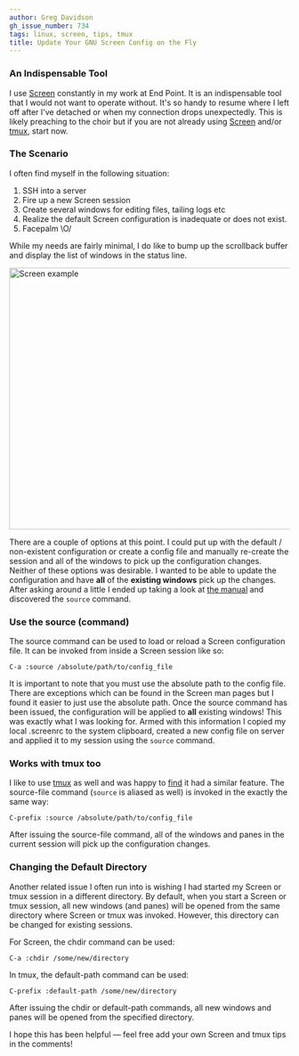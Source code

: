 ```yaml
---
author: Greg Davidson
gh_issue_number: 734
tags: linux, screen, tips, tmux
title: Update Your GNU Screen Config on the Fly
---
```


### An Indispensable Tool

I use [Screen](http://www.gnu.org/software/screen/) constantly in my work at End Point. It is an indispensable tool that I would not want to operate without. It's so handy to resume where I left off after I've detached or when my connection drops unexpectedly. This is likely preaching to the choir but if you are not already using [Screen](http://www.gnu.org/software/screen/) and/or [tmux](http://tmux.sourceforge.net/), start now.

### The Scenario

I often find myself in the following situation: 

1. SSH into a server
1. Fire up a new Screen session
1. Create several windows for editing files, tailing logs etc
1. Realize the default Screen configuration is inadequate or does not exist.
1. Facepalm \O/

While my needs are fairly minimal, I do like to bump up the scrollback buffer and display the list of windows in the status line.

<img alt="Screen example" border="0" height="470" src="/blog/2012/12/14/update-your-gnu-screen-config-on-fly/image-0.png" title="screen-example.png" width="563"/> 

There are a couple of options at this point. I could put up with the default / non-existent configuration or create a config file and manually re-create the session and all of the windows to pick up the configuration changes. Neither of these options was desirable. I wanted to be able to update the configuration and have **all** of the **existing windows** pick up the changes. After asking around a little I ended up taking a look at [the manual](http://www.gnu.org/software/screen/manual/) and discovered the `source` command.  

### Use the source (command)

The source command can be used to load or reload a Screen configuration file. It can be invoked from inside a Screen session like so: 

```plaintext
C-a :source /absolute/path/to/config_file
```

It is important to note that you must use the absolute path to the config file. There are exceptions which can be found in the Screen man pages but I found it easier to just use the absolute path. Once the source command has been issued, the configuration will be applied to **all** existing windows! This was exactly what I was looking for. Armed with this information I copied my local .screenrc to the system clipboard, created a new config file on server and applied it to my session using the `source` command.

### Works with tmux too

I like to use [tmux](http://tmux.sourceforge.net/) as well and was happy to [find](http://www.openbsd.org/cgi-bin/man.cgi?query=tmux&sektion=1) it had a similar feature. The source-file command (`source` is aliased as well) is invoked in the exactly the same way: 

```plaintext
C-prefix :source /absolute/path/to/config_file
```

After issuing the source-file command, all of the windows and panes in the current session will pick up the configuration changes.

### Changing the Default Directory

Another related issue I often run into is wishing I had started my Screen or tmux session in a different directory. By default, when you start a Screen or tmux session, all new windows (and panes) will be opened from the same directory where Screen or tmux was invoked. However, this directory can be changed for existing sessions.

For Screen, the chdir command can be used: 

```plaintext
C-a :chdir /some/new/directory
```

In tmux, the default-path command can be used: 

```plaintext
C-prefix :default-path /some/new/directory
```

After issuing the chdir or default-path commands, all new windows and panes will be opened from the specified directory.

I hope this has been helpful — feel free add your own Screen and tmux tips in the comments!
